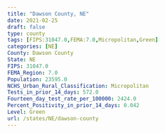 ```yaml
---
title: "Dawson County, NE"
date: 2021-02-25
draft: false
type: county
tags: [FIPS:31047.0,FEMA:7.0,Micropolitan,Green]
categories: [NE]
County: Dawson County
State: NE
FIPS: 31047.0
FEMA_Region: 7.0
Population: 23595.0
NCHS_Urban_Rural_Classification: Micropolitan
Tests_in_prior_14_days: 572.0
Fourteen_day_test_rate_per_100000: 2424.0
Percent_Positivity_in_prior_14_days: 0.042
Level: Green
url: /states/NE/dawson-county
---
```



